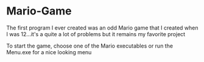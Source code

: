 # Mario-Game
The first program I ever created was an odd Mario game that I created when I was 12...it's a quite a lot of problems but it remains my favorite project

To start the game, choose one of the Mario executables or run the Menu.exe for a nice looking menu
